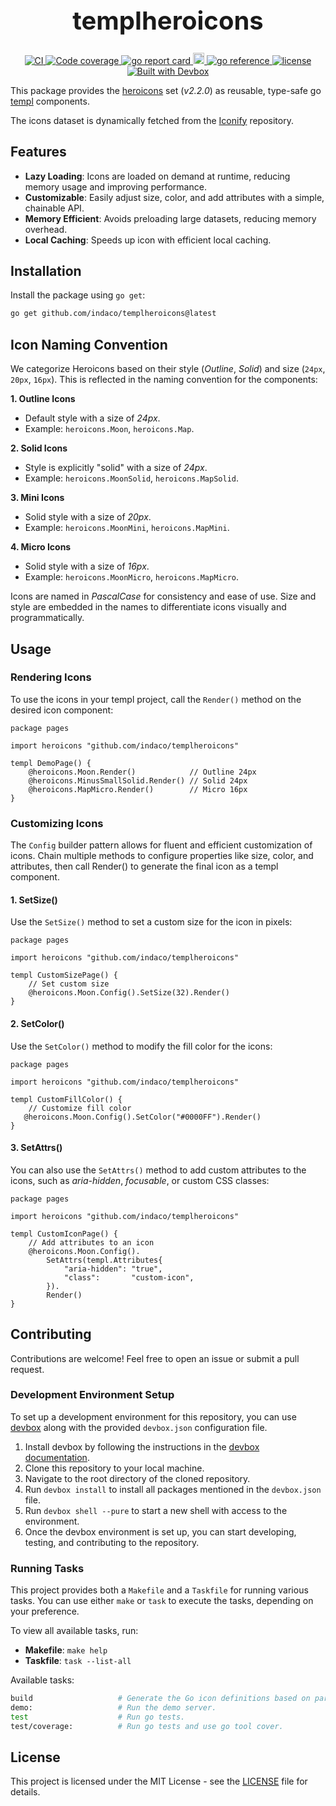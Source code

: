 <h1 align="center" style="font-size: 2.5rem;">
  templheroicons
</h1>
<p align="center">
  <a href="https://github.com/indaco/templheroicons/actions/workflows/ci.yaml" target="_blank">
    <img src="https://github.com/indaco/templheroicons/actions/workflows/ci.yaml/badge.svg" alt="CI" />
  </a>
  <a href="https://codecov.io/gh/indaco/templheroicons">
    <img src="https://codecov.io/gh/indaco/templheroicons/branch/main/graph/badge.svg" alt="Code coverage" />
  </a>
  <a href="https://goreportcard.com/report/github.com/indaco/templheroicons/" target="_blank">
    <img src="https://goreportcard.com/badge/github.com/indaco/templheroicons" alt="go report card" />
  </a>
  <a href="https://badge.fury.io/gh/indaco%2Ftemplheroicons">
    <img src="https://badge.fury.io/gh/indaco%2Ftemplheroicons.svg" alt="GitHub version" height="18">
  </a>
  <a href="https://pkg.go.dev/github.com/indaco/templheroicons/" target="_blank">
      <img src="https://pkg.go.dev/badge/github.com/indaco/templheroicons/.svg" alt="go reference" />
  </a>
   <a href="https://github.com/indaco/templheroicons/blob/main/LICENSE" target="_blank">
    <img src="https://img.shields.io/badge/license-mit-blue?style=flat-square&logo=none" alt="license" />
  </a>
  <a href="https://www.jetify.com/devbox/docs/contributor-quickstart/">
    <img src="https://www.jetify.com/img/devbox/shield_moon.svg" alt="Built with Devbox" />
  </a>
</p>

This package provides the [heroicons](https://heroicons.com) set (_v2.2.0_) as reusable, type-safe go [templ](https://github.com/a-h/templ) components.

The icons dataset is dynamically fetched from the [Iconify](https://github.com/iconify/icon-sets) repository.

## Features

- **Lazy Loading**: Icons are loaded on demand at runtime, reducing memory usage and improving performance.
- **Customizable**: Easily adjust size, color, and add attributes with a simple, chainable API.
- **Memory Efficient**: Avoids preloading large datasets, reducing memory overhead.
- **Local Caching**: Speeds up icon with efficient local caching.

## Installation

Install the package using `go get`:

```bash
go get github.com/indaco/templheroicons@latest
```

## Icon Naming Convention

We categorize Heroicons based on their style (_Outline_, _Solid_) and size (`24px`, `20px`, `16px`). This is reflected in the naming convention for the components:

**1. Outline Icons**

- Default style with a size of _24px_.
- Example: `heroicons.Moon`, `heroicons.Map`.

**2. Solid Icons**

- Style is explicitly "solid" with a size of _24px_.
- Example: `heroicons.MoonSolid`, `heroicons.MapSolid`.

**3. Mini Icons**

- Solid style with a size of _20px_.
- Example: `heroicons.MoonMini`, `heroicons.MapMini`.

**4. Micro Icons**

- Solid style with a size of _16px_.
- Example: `heroicons.MoonMicro`, `heroicons.MapMicro`.

Icons are named in _PascalCase_ for consistency and ease of use. Size and style are embedded in the names to differentiate icons visually and programmatically.

## Usage

### Rendering Icons

To use the icons in your templ project, call the `Render()` method on the desired icon component:

```templ
package pages

import heroicons "github.com/indaco/templheroicons"

templ DemoPage() {
    @heroicons.Moon.Render()            // Outline 24px
    @heroicons.MinusSmallSolid.Render() // Solid 24px
    @heroicons.MapMicro.Render()        // Micro 16px
}
```

### Customizing Icons

The `Config` builder pattern allows for fluent and efficient customization of icons. Chain multiple methods to configure properties like size, color, and attributes, then call Render() to generate the final icon as a templ component.

#### 1. SetSize()

Use the `SetSize()` method to set a custom size for the icon in pixels:

```templ
package pages

import heroicons "github.com/indaco/templheroicons"

templ CustomSizePage() {
    // Set custom size
    @heroicons.Moon.Config().SetSize(32).Render()
}
```

#### 2. SetColor()

Use the `SetColor()` method to modify the fill color for the icons:

```templ
package pages

import heroicons "github.com/indaco/templheroicons"

templ CustomFillColor() {
    // Customize fill color
   @heroicons.Moon.Config().SetColor("#0000FF").Render()
}
```

#### 3. SetAttrs()

You can also use the `SetAttrs()` method to add custom attributes to the icons, such as _aria-hidden_, _focusable_, or custom CSS classes:

```templ
package pages

import heroicons "github.com/indaco/templheroicons"

templ CustomIconPage() {
    // Add attributes to an icon
    @heroicons.Moon.Config().
        SetAttrs(templ.Attributes{
            "aria-hidden": "true",
            "class":       "custom-icon",
        }).
        Render()
}
```

## Contributing

Contributions are welcome! Feel free to open an issue or submit a pull request.

### Development Environment Setup

To set up a development environment for this repository, you can use [devbox](https://www.jetify.com/devbox) along with the provided `devbox.json` configuration file.

1. Install devbox by following the instructions in the [devbox documentation](https://www.jetify.com/devbox/docs/installing_devbox/).
2. Clone this repository to your local machine.
3. Navigate to the root directory of the cloned repository.
4. Run `devbox install` to install all packages mentioned in the `devbox.json` file.
5. Run `devbox shell --pure` to start a new shell with access to the environment.
6. Once the devbox environment is set up, you can start developing, testing, and contributing to the repository.

### Running Tasks

This project provides both a `Makefile` and a `Taskfile` for running various tasks. You can use either `make` or `task` to execute the tasks, depending on your preference.

To view all available tasks, run:

- **Makefile**: `make help`
- **Taskfile**: `task --list-all`

Available tasks:

```bash
build                   # Generate the Go icon definitions based on parsed data/heroicons_cache.json file.
demo:                   # Run the demo server.
test                    # Run go tests.
test/coverage:          # Run go tests and use go tool cover.
```

## License

This project is licensed under the MIT License - see the [LICENSE](./LICENSE) file for details.
